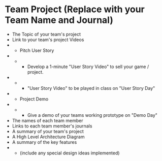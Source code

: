 # Team Project (Replace with your Team Name and Journal)

- The Topic of your team's project
- Link to your team's project Videos
- - Pitch User Story
- - - Develop a 1-minute "User Story Video" to sell your game / project. 
- - - "User Story Video" to be played in class on "User Story Day"
- - Project Demo
- - - Give a demo of your teams working prototype on "Demo Day"
- The names of each team member
- Links to each team member's journals
- A summary of your team's project
- A High Level Architecture Diagram
- A summary of the key features
- - (include any special design ideas implemented)
